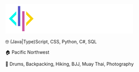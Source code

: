 ![Dylan Paulus Logo](https://raw.githubusercontent.com/ganderzz/ganderzz/master/logo.svg)

🤓 (Java|Type)Script, CSS, Python, C#, SQL

🏠 Pacific Northwest

🤹 Drums, Backpacking, Hiking, BJJ, Muay Thai, Photography
